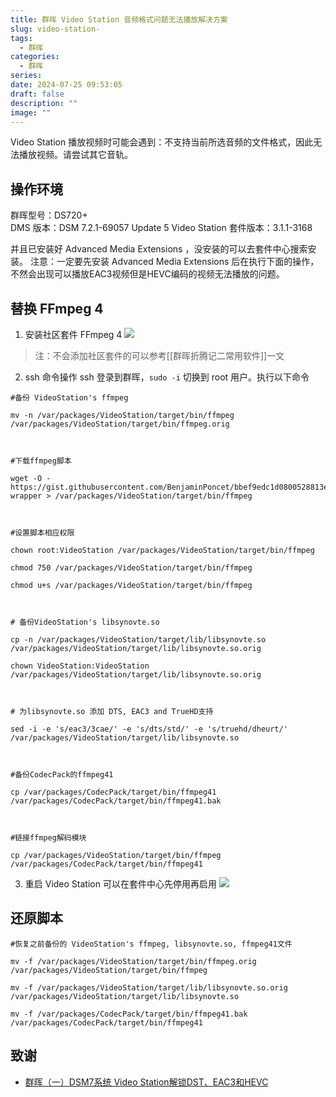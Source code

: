 ```yaml
---
title: 群晖 Video Station 音频格式问题无法播放解决方案
slug: video-station-
tags:
  - 群晖
categories:
  - 群晖
series: 
date: 2024-07-25 09:53:05
draft: false
description: ""
image: ""
---
```


Video Station 播放视频时可能会遇到：不支持当前所选音频的文件格式，因此无法播放视频。请尝试其它音轨。
<!--more-->

## 操作环境

群晖型号：DS720+  
DMS 版本：DSM 7.2.1-69057 Update 5
Video Station 套件版本：3.1.1-3168

并且已安装好 Advanced Media Extensions ，没安装的可以去套件中心搜索安装。
注意：一定要先安装 Advanced Media Extensions 后在执行下面的操作，不然会出现可以播放EAC3视频但是HEVC编码的视频无法播放的问题。

## 替换 FFmpeg 4

1. 安装社区套件 FFmpeg 4
![](https://r.xulinfeng.xyz/linden/2024/07/e88dc98c7580e51fb84911d6f8b86b1c.png)


> 注：不会添加社区套件的可以参考[[群晖折腾记二常用软件]]一文

2. ssh 命令操作
ssh 登录到群晖，`sudo -i` 切换到 root 用户。执行以下命令
```
#备份 VideoStation's ffmpeg

mv -n /var/packages/VideoStation/target/bin/ffmpeg /var/packages/VideoStation/target/bin/ffmpeg.orig

  

#下载ffmpeg脚本

wget -O - https://gist.githubusercontent.com/BenjaminPoncet/bbef9edc1d0800528813e75c1669e57e/raw/ffmpeg-wrapper > /var/packages/VideoStation/target/bin/ffmpeg

  

#设置脚本相应权限

chown root:VideoStation /var/packages/VideoStation/target/bin/ffmpeg

chmod 750 /var/packages/VideoStation/target/bin/ffmpeg

chmod u+s /var/packages/VideoStation/target/bin/ffmpeg

  

# 备份VideoStation's libsynovte.so

cp -n /var/packages/VideoStation/target/lib/libsynovte.so /var/packages/VideoStation/target/lib/libsynovte.so.orig

chown VideoStation:VideoStation /var/packages/VideoStation/target/lib/libsynovte.so.orig

  

# 为libsynovte.so 添加 DTS, EAC3 and TrueHD支持

sed -i -e 's/eac3/3cae/' -e 's/dts/std/' -e 's/truehd/dheurt/' /var/packages/VideoStation/target/lib/libsynovte.so

  

#备份CodecPack的ffmpeg41

cp /var/packages/CodecPack/target/bin/ffmpeg41 /var/packages/CodecPack/target/bin/ffmpeg41.bak

  

#链接ffmpeg解码模块

cp /var/packages/VideoStation/target/bin/ffmpeg /var/packages/CodecPack/target/bin/ffmpeg41
```

3. 重启 Video Station
可以在套件中心先停用再启用
![](https://r.xulinfeng.xyz/linden/2024/07/d81164c53fb8935a5f8a1bdfb8c32026.png)



## 还原脚本
```
#恢复之前备份的 VideoStation's ffmpeg, libsynovte.so, ffmpeg41文件

mv -f /var/packages/VideoStation/target/bin/ffmpeg.orig /var/packages/VideoStation/target/bin/ffmpeg

mv -f /var/packages/VideoStation/target/lib/libsynovte.so.orig /var/packages/VideoStation/target/lib/libsynovte.so

mv -f /var/packages/CodecPack/target/bin/ffmpeg41.bak /var/packages/CodecPack/target/bin/ffmpeg41

```


## 致谢
- [群晖（一）DSM7系统 Video Station解锁DST、EAC3和HEVC](https://keevinzha.com/article/2023-03-07_Synology-unlock-VS)
